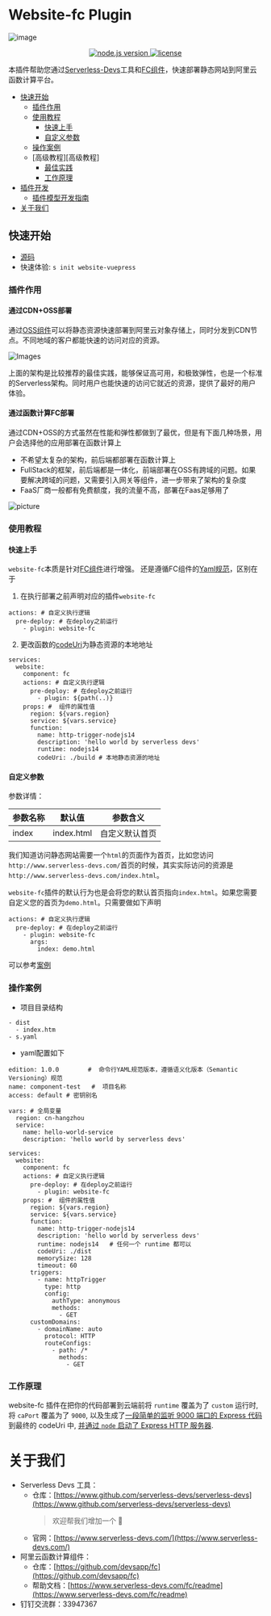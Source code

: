 # Website-fc Plugin
![image](https://img.alicdn.com/imgextra/i1/O1CN01X9ucax1hNPxyaFLkb_!!6000000004265-2-tps-1810-686.png)
<p align="center" class="flex justify-center">
  <a href="https://nodejs.org/en/" class="ml-1">
    <img src="https://img.shields.io/badge/node-%3E%3D%2010.8.0-brightgreen" alt="node.js version">
  </a>
  <a href="https://github.com/devsapp/website-fc/blob/master/LICENSE" class="ml-1">
    <img src="https://img.shields.io/badge/License-MIT-green" alt="license">
  </a>
</p>

本插件帮助您通过[Serverless-Devs](https://github.com/Serverless-Devs/Serverless-Devs)工具和[FC组件](https://github.com/devsapp/fc)，快速部署静态网站到阿里云函数计算平台。


- [快速开始](#快速开始)
  - [插件作用](#插件作用)
  - [使用教程](#使用教程)
    - [快速上手](#快速上手)
    - [自定义参数](#自定义参数)
  - [操作案例](#操作案例)
  - [高级教程][高级教程]
    - [最佳实践](#最佳实践)
    - [工作原理](#工作原理)
- [插件开发](#插件开发)  
  - [插件模型开发指南](https://www.serverless-devs.com/sdm/serverless_package_model/3.package_model#%E6%8F%92%E4%BB%B6%E6%A8%A1%E5%9E%8B%E8%A7%84%E8%8C%83)
- [关于我们](#关于我们)

## 快速开始
- [源码](https://github.com/devsapp/start-website/tree/master/vuepress/src)
- 快速体验: `s init website-vuepress`
### 插件作用
#### 通过CDN+OSS部署
通过[OSS组件](https://github.com/devsapp/oss)可以将静态资源快速部署到阿里云对象存储上，同时分发到CDN节点。不同地域的客户都能快速的访问对应的资源。

![Images](https://img.alicdn.com/imgextra/i4/O1CN01yajAOr1qZd4TVVwCk_!!6000000005510-2-tps-928-468.png)

<!-- https://img.alicdn.com/imgextra/i3/O1CN01QaToWY1URuqznYbv0_!!6000000002515-2-tps-948-448.png -->

上面的架构是比较推荐的最佳实践，能够保证高可用，和极致弹性，也是一个标准的Serverless架构。同时用户也能快速的访问它就近的资源，提供了最好的用户体验。

#### 通过函数计算FC部署
通过CDN+OSS的方式虽然在性能和弹性都做到了最优，但是有下面几种场景，用户会选择他的应用部署在函数计算上

- 不希望太复杂的架构，前后端都部署在函数计算上
- FullStack的框架，前后端都是一体化，前端部署在OSS有跨域的问题。如果要解决跨域的问题，又需要引入网关等组件，进一步带来了架构的复杂度
- FaaS厂商一般都有免费额度，我的流量不高，部署在Faas足够用了

![picture](https://img.alicdn.com/imgextra/i2/O1CN01mZSY8t1afYL39b670_!!6000000003357-2-tps-838-492.png)

### 使用教程
#### 快速上手
`website-fc`本质是针对[FC组件](https://serverless-devs.com/fc/readme)进行增强。
还是遵循FC组件的[Yaml规范](https://serverless-devs.com/fc/yaml/readme)，区别在于
1. 在执行部署之前声明对应的插件`website-fc`
```
actions: # 自定义执行逻辑
  pre-deploy: # 在deploy之前运行
    - plugin: website-fc
```
2. 更改函数的[codeUri](https://serverless-devs.com/fc/yaml/function)为静态资源的本地地址
```
services:
  website:
    component: fc
    actions: # 自定义执行逻辑
      pre-deploy: # 在deploy之前运行
        - plugin: ${path(..)}
    props: #  组件的属性值
      region: ${vars.region}
      service: ${vars.service}
      function:
        name: http-trigger-nodejs14
        description: 'hello world by serverless devs'
        runtime: nodejs14
        codeUri: ./build # 本地静态资源的地址
```

#### 自定义参数

参数详情：

| 参数名称 | 默认值 | 参数含义 |
| --- | --- | --- |
| index  | index.html |  自定义默认首页    |

我们知道访问静态网站需要一个`html`的页面作为首页，比如您访问`http://www.serverless-devs.com/`首页的时候，其实实际访问的资源是`http://www.serverless-devs.com/index.html`。

`website-fc`插件的默认行为也是会将您的默认首页指向`index.html`。如果您需要自定义您的首页为`demo.html`。只需要做如下声明
```
actions: # 自定义执行逻辑
  pre-deploy: # 在deploy之前运行
    - plugin: website-fc
      args:
        index: demo.html
```

可以参考[案例](https://github.com/devsapp/start-realwrold/tree/master/src)

### 操作案例
- 项目目录结构
```
- dist
  - index.htm
- s.yaml
```
- yaml配置如下
```
edition: 1.0.0        #  命令行YAML规范版本，遵循语义化版本（Semantic Versioning）规范
name: component-test   #  项目名称
access: default # 密钥别名

vars: # 全局变量
  region: cn-hangzhou
  service:
    name: hello-world-service
    description: 'hello world by serverless devs'

services:
  website:
    component: fc
    actions: # 自定义执行逻辑
      pre-deploy: # 在deploy之前运行
        - plugin: website-fc
    props: #  组件的属性值
      region: ${vars.region}
      service: ${vars.service}
      function:
        name: http-trigger-nodejs14
        description: 'hello world by serverless devs'
        runtime: nodejs14   # 任何一个 runtime 都可以
        codeUri: ./dist
        memorySize: 128
        timeout: 60
      triggers:
        - name: httpTrigger
          type: http
          config:
            authType: anonymous
            methods:
              - GET
      customDomains:
        - domainName: auto
          protocol: HTTP
          routeConfigs:
            - path: /*
              methods:
                - GET
```

### 工作原理

website-fc 插件在把你的代码部署到云端前将 `runtime` 覆盖为了 `custom` 运行时, 将 `caPort` 覆盖为了 `9000`,
以及生成了[一段简单的监听 9000 端口的 Express 代码](src/template.js)到最终的 codeUri 中, [并通过 `node` 启动了 Express HTTP 服务器](src/index.js).

# 关于我们
- Serverless Devs 工具：
    - 仓库：[https://www.github.com/serverless-devs/serverless-devs](https://www.github.com/serverless-devs/serverless-devs)    
      > 欢迎帮我们增加一个 :star2: 
    - 官网：[https://www.serverless-devs.com/](https://www.serverless-devs.com/)
- 阿里云函数计算组件：
    - 仓库：[https://github.com/devsapp/fc](https://github.com/devsapp/fc)
    - 帮助文档：[https://www.serverless-devs.com/fc/readme](https://www.serverless-devs.com/fc/readme)
- 钉钉交流群：33947367    
